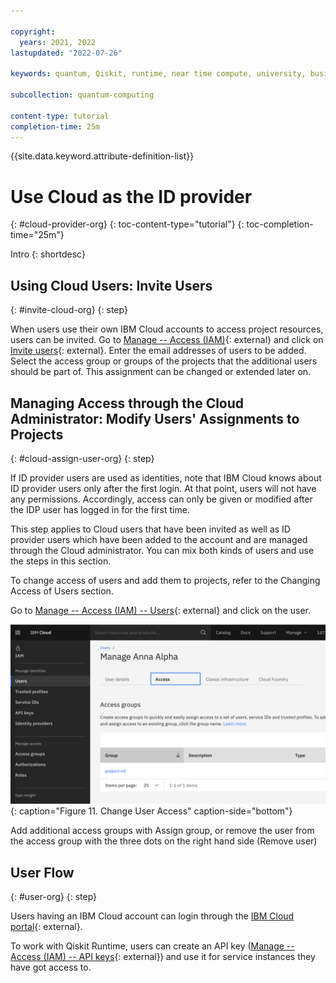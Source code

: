 ```yaml
---

copyright:
  years: 2021, 2022
lastupdated: "2022-07-26"

keywords: quantum, Qiskit, runtime, near time compute, university, business, organization

subcollection: quantum-computing

content-type: tutorial
completion-time: 25m
---
```


{{site.data.keyword.attribute-definition-list}}


# Use Cloud as the ID provider
{: #cloud-provider-org}
{: toc-content-type="tutorial"}
{: toc-completion-time="25m"}

Intro
{: shortdesc}

## Using Cloud Users: Invite Users
{: #invite-cloud-org}
{: step}

When users use their own IBM Cloud accounts to access project resources, users can be invited.
Go to [Manage -- Access (IAM)](https://cloud.ibm.com/iam/overview){: external} and click on [Invite users](https://cloud.ibm.com/iam/users/invite_users){: external}.
Enter the email addresses of users to be added.
Select the access group or groups of the projects that the additional users should be part of.
This assignment can be changed or extended later on.

## Managing Access through the Cloud Administrator: Modify Users' Assignments to Projects
{: #cloud-assign-user-org}
{: step}

If ID provider users are used as identities, note that IBM Cloud knows about ID provider users only after the first login.
At that point, users will not have any permissions.
Accordingly, access can only be given or modified after the IDP user has logged in for the first time.

This step applies to Cloud users that have been invited as well as ID provider users which have been added to the account and are managed through the Cloud administrator.
You can mix both kinds of users and use the steps in this section.

To change access of users and add them to projects, refer to the Changing Access of Users section.

Go to [Manage -- Access (IAM) -- Users](https://cloud.ibm.com/iam/users){: external} and click on the user.

![Change User Access](images/org-guide-manage-user.png "Change User Access"){: caption="Figure 11. Change User Access" caption-side="bottom"}


Add additional access groups with Assign group, or remove the user from the access group with the three dots on the right hand side (Remove user)

## User Flow
{: #user-org}
{: step}

Users having an IBM Cloud account can login through the [IBM Cloud portal](https://cloud.ibm.com/){: external}.

To work with Qiskit Runtime, users can create an API key ([Manage -- Access (IAM) -- API keys](https://cloud.ibm.com/iam/apikeys){: external}) and use it for service instances they have got access to.
